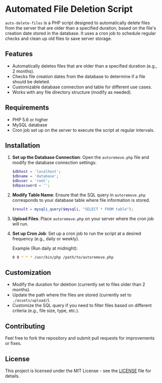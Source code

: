 # Automated File Deletion Script

`auto-delete-files` is a PHP script designed to automatically delete files from the server that are older than a specified duration, based on the file's creation date stored in the database. It uses a cron job to schedule regular checks and clean up old files to save server storage.

## Features

- Automatically deletes files that are older than a specified duration (e.g., 2 months).
- Checks file creation dates from the database to determine if a file should be deleted.
- Customizable database connection and table for different use cases.
- Works with any file directory structure (modify as needed).

## Requirements

- PHP 5.6 or higher
- MySQL database
- Cron job set up on the server to execute the script at regular intervals.

## Installation

1. **Set up the Database Connection**:
   Open the `autoremove.php` file and modify the database connection settings:
   
   ```php
   $dbhost = 'localhost';
   $dbname = 'database';
   $dbuser = 'root';
   $dbpassword = '';
   ```

2. **Modify Table Name**:
   Ensure that the SQL query in `autoremove.php` corresponds to your database table where file information is stored.

   ```php
   $result = mysqli_query($mysqli, "SELECT * FROM table");
   ```

3. **Upload Files**:
   Place `autoremove.php` on your server where the cron job will run.

4. **Set up Cron Job**:
   Set up a cron job to run the script at a desired frequency (e.g., daily or weekly).

   Example (Run daily at midnight):
   ```bash
   0 0 * * * /usr/bin/php /path/to/autoremove.php
   ```

## Customization

- Modify the duration for deletion (currently set to files older than 2 months).
- Update the path where the files are stored (currently set to `./assets/upload/`).
- Customize the SQL query if you need to filter files based on different criteria (e.g., file size, type, etc.).

## Contributing

Feel free to fork the repository and submit pull requests for improvements or fixes.

## License

This project is licensed under the MIT License - see the [LICENSE](LICENSE) file for details.

